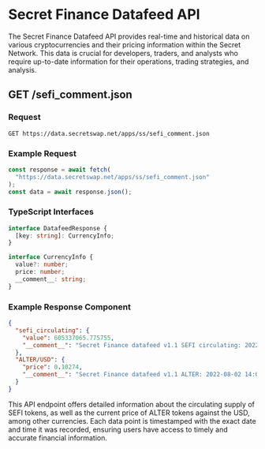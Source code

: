 # Secret Finance Datafeed API

The Secret Finance Datafeed API provides real-time and historical data on various cryptocurrencies and their pricing information within the Secret Network. This data is crucial for developers, traders, and analysts who require up-to-date information for their operations, trading strategies, and analysis.

## GET /sefi_comment.json

### Request

```plaintext
GET https://data.secretswap.net/apps/ss/sefi_comment.json
```

### Example Request

```ts
const response = await fetch(
  "https://data.secretswap.net/apps/ss/sefi_comment.json"
);
const data = await response.json();
```

### TypeScript Interfaces

```ts
interface DatafeedResponse {
  [key: string]: CurrencyInfo;
}

interface CurrencyInfo {
  value?: number;
  price: number;
  __comment__: string;
}
```

### Example Response Component

```json
{
  "sefi_circulating": {
    "value": 605337065.775755,
    "__comment__": "Secret Finance datafeed v1.1 SEFI circulating: 2022-08-02 14:02:02 UTC"
  },
  "ALTER/USD": {
    "price": 0.10274,
    "__comment__": "Secret Finance datafeed v1.1 ALTER: 2022-08-02 14:02:02 UTC"
  }
}
```

This API endpoint offers detailed information about the circulating supply of SEFI tokens, as well as the current price of ALTER tokens against the USD, among other currencies. Each data point is timestamped with the exact date and time it was recorded, ensuring users have access to timely and accurate financial information.
